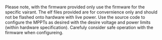 Please note, with the firmware provided only use the firmware for the specific vairant. The elf files provided are for convernience only and should not be flashed onto hardware with live power. Use the source code to configure the MPPTs as desired with the desire voltage and power limits (within hardware specification). Carefuly consider safe operation with the firmware when configureing. 
